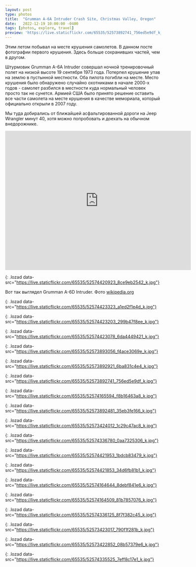 ```yaml
---
layout: post
type: photos
title:  "Grumman A-6A Intruder Crash Site, Christmas Valley, Oregon"
date:   2022-12-19 10:00:00 -0400
tags: [photos, explore, travel]
preview: 'https://live.staticflickr.com/65535/52573892741_756ed5e9df_k_d.jpg'
---
```


Этим летом побывал на месте крушения самолетов. В данном посте фотографии первого крушения. Здесь больше сохранивших частей, чем в другом.

Штурмовик Grumman A-6A Intruder совершал ночной тренировочный полет на низкой высоте 19 сентября 1973 года. Потерпел крушение упав на землю в пустынной местности. Оба пилота погибли на месте. Место крушения было обнаружено случайно охотниками в начале 2000-х годов - самолет разбился в местности куда нормальный человек просто так не сунется. Армией США было принято решение оставить все части самолета на месте крушения в качестве мемориала, который официально открыли в 2007 году.

Мы туда добирались от ближайшей асфальтированной дороги на Jeep Wrangler минут 40, хотя можно попробовать и доехать на обычном внедорожнике.

<iframe src="https://www.google.com/maps/embed?pb=!1m10!1m8!1m3!1d1261.0546667735!2d-120.3849158!3d43.10973!3m2!1i1024!2i768!4f13.1!5e1!3m2!1sen!2sca!4v1671483681729!5m2!1sen!2sca" width="600" height="450" style="border:0;" allowfullscreen="" loading="lazy" referrerpolicy="no-referrer-when-downgrade" class="post-map"></iframe>

![](){: .lozad data-src="https://live.staticflickr.com/65535/52574420923_8ce9eb2542_k.jpg"}

Вот так выглядел Grumman A-6D Intruder. Фото [wikipedia.org](https://en.wikipedia.org/wiki/Grumman_A-6_Intruder)

![](){: .lozad data-src="https://live.staticflickr.com/65535/52574423323_a1ed2f1e4d_k.jpg"}

![](){: .lozad data-src="https://live.staticflickr.com/65535/52574423203_299b47f8ee_k.jpg"}

![](){: .lozad data-src="https://live.staticflickr.com/65535/52574423078_6da4449421_k.jpg"}

![](){: .lozad data-src="https://live.staticflickr.com/65535/52573893056_f4ace3069e_k.jpg"}

![](){: .lozad data-src="https://live.staticflickr.com/65535/52573892921_6ba831c4e4_k.jpg"}

![](){: .lozad data-src="https://live.staticflickr.com/65535/52573892741_756ed5e9df_k.jpg"}

![](){: .lozad data-src="https://live.staticflickr.com/65535/52574165594_f8b16463a8_k.jpg"}

![](){: .lozad data-src="https://live.staticflickr.com/65535/52573892481_35eb3fe166_k.jpg"}

![](){: .lozad data-src="https://live.staticflickr.com/65535/52573424012_1c29c47ac8_k.jpg"}

![](){: .lozad data-src="https://live.staticflickr.com/65535/52574336780_0aa7325306_k.jpg"}

![](){: .lozad data-src="https://live.staticflickr.com/65535/52574421953_1bdcb83479_k.jpg"}

![](){: .lozad data-src="https://live.staticflickr.com/65535/52574421853_34d6fb81b1_k.jpg"}

![](){: .lozad data-src="https://live.staticflickr.com/65535/52574164644_8debf841e6_k.jpg"}

![](){: .lozad data-src="https://live.staticflickr.com/65535/52574164509_81b7857076_k.jpg"}

![](){: .lozad data-src="https://live.staticflickr.com/65535/52574336125_8f7f382c45_k.jpg"}

![](){: .lozad data-src="https://live.staticflickr.com/65535/52573423017_790f1f281b_k.jpg"}

![](){: .lozad data-src="https://live.staticflickr.com/65535/52573422852_08b57379e6_k.jpg"}

![](){: .lozad data-src="https://live.staticflickr.com/65535/52574335525_7eff8c17e1_k.jpg"}
